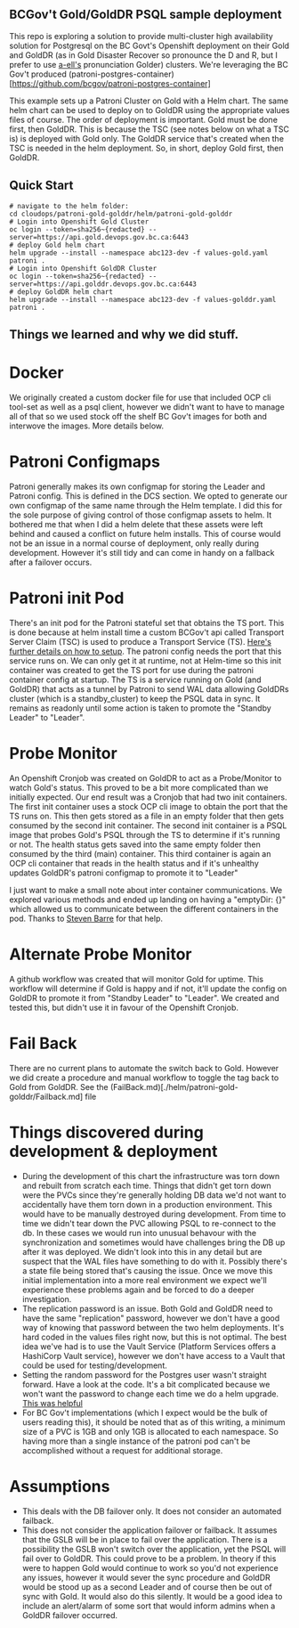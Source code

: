 ## BCGov't Gold/GoldDR PSQL sample deployment
This repo is exploring a solution to provide multi-cluster high availability solution for Postgresql on the BC Govt's Openshift deployment on their Gold and GoldDR (as in Gold Disaster Recover so pronounce the D and R, but I prefer to use [a-ell's](https://github.com/a-ell) pronunciation Golder) clusters. We're leveraging the BC Gov't produced (patroni-postgres-container)[https://github.com/bcgov/patroni-postgres-container]

This example sets up a Patroni Cluster on Gold with a Helm chart. The same helm chart can be used to deploy on to GoldDR using the appropriate values files of course. The order of deployment is important. Gold must be done first, then GoldDR. This is because the TSC (see notes below on what a TSC is) is deployed with Gold only. The GoldDR service that's created when the TSC is needed in the helm deployment. So, in short, deploy Gold first, then GoldDR.

## Quick Start

```
# navigate to the helm folder:
cd cloudops/patroni-gold-golddr/helm/patroni-gold-golddr
# Login into Openshift Gold Cluster
oc login --token=sha256~{redacted} --server=https://api.gold.devops.gov.bc.ca:6443
# deploy Gold helm chart
helm upgrade --install --namespace abc123-dev -f values-gold.yaml patroni .
# Login into Openshift GoldDR Cluster
oc login --token=sha256~{redacted} --server=https://api.golddr.devops.gov.bc.ca:6443
# deploy GoldDR helm chart
helm upgrade --install --namespace abc123-dev -f values-golddr.yaml patroni .
```

## Things we learned and why we did stuff.
# Docker
We originally created a custom docker file for use that included OCP cli tool-set as well as a psql client, however we didn't want to have to manage all of that so we used stock off the shelf BC Gov't images for both and interwove the images. More details below.

# Patroni Configmaps
Patroni generally makes its own configmap for storing the Leader and Patroni config. This is defined in the DCS section. We opted to generate our own configmap of the same name through the Helm template. I did this for the sole purpose of giving control of those configmap assets to helm. It bothered me that when I did a helm delete that these assets were left behind and caused a conflict on future helm installs. This of course would not be an issue in a normal course of deployment, only really during development. However it's still tidy and can come in handy on a fallback after a failover occurs.

# Patroni init Pod
There's an init pod for the Patroni stateful set that obtains the TS port. This is done because at helm install time a custom BCGov't api called Transport Server Claim (TSC) is used to produce a Transport Service (TS). [Here's further details on how to setup](https://beta-docs.developer.gov.bc.ca/set-up-tcp-connectivity-on-private-cloud-openshift-platform/). The patroni config needs the port that this service runs on. We can only get it at runtime, not at Helm-time so this init container was created to get the TS port for use during the patroni container config at startup. The TS is a service running on Gold (and GoldDR) that acts as a tunnel by Patroni to send WAL data allowing GoldDRs cluster (which is a standby_cluster) to keep the PSQL data in sync. It remains as readonly until some action is taken to promote the "Standby Leader" to "Leader".

# Probe Monitor
An Openshift Cronjob was created on GoldDR to act as a Probe/Monitor to watch Gold's status. This proved to be a bit more complicated than we initially expected.
Our end result was a Cronjob that had two init containers. The first init container uses a stock OCP cli image to obtain the port that the TS runs on. This then gets stored as a file in an empty folder that then gets consumed by the second init container. The second init container is a PSQL image that probes Gold's PSQL through the TS to determine if it's running or not. The health status gets saved into the same empty folder then consumed by the third (main) container. This third container is again an OCP cli container that reads in the health status and if it's unhealthy updates GoldDR's patroni configmap to promote it to "Leader"

I just want to make a small note about inter container communications. We explored various methods and ended up landing on having a "emptyDir: {}" which allowed us to communicate between the different containers in the pod. Thanks to [Steven Barre](https://github.com/StevenBarre) for that help.
# Alternate Probe Monitor
A github workflow was created that will monitor Gold for uptime. This workflow will determine if Gold is happy and if not, it'll update the config on GoldDR to promote it from "Standby Leader" to "Leader". We created and tested this, but didn't use it in favour of the Openshift Cronjob.

# Fail Back
There are no current plans to automate the switch back to Gold. However we did create a procedure and manual workflow to toggle the tag back to Gold from GoldDR. See the (FailBack.md)[./helm/patroni-gold-golddr/Failback.md] file

# Things discovered during development & deployment
- During the development of this chart the infrastructure was torn down and rebuilt from scratch each time. Things that didn't get torn down were the PVCs since they're generally holding DB data we'd not want to accidentally have them torn down in a production environment. This would have to be manually destroyed during development. From time to time we didn't tear down the PVC allowing PSQL to re-connect to the db. In these cases we would run into unusual behavour with the synchronization and sometimes would have challenges bring the DB up after it was deployed. We didn't look into this in any detail but are suspect that the WAL files have something to do with it. Possibly there's a state file being stored that's causing the issue. Once we move this initial implementation into a more real environment we expect we'll experience these problems again and be forced to do a deeper investigation.
- The replication password is an issue. Both Gold and GoldDR need to have the same "replication" password, however we don't have a good way of knowing that password between the two helm deployments. It's hard coded in the values files right now, but this is not optimal. The best idea we've had is to use the Vault Service (Platform Services offers a HashiCorp Vault service), however we don't have access to a Vault that could be used for testing/development.
- Setting the random password for the Postgres user wasn't straight forward. Have a look at the code. It's a bit complicated because we won't want the password to change each time we do a helm upgrade. [This was helpful](https://itnext.io/manage-auto-generated-secrets-in-your-helm-charts-5aee48ba6918)
- For BC Gov't implementations (which I expect would be the bulk of users reading this), it should be noted that as of this writing, a minimum size of a PVC is 1GB and only 1GB is allocated to each namespace. So having more than a single instance of the patroni pod can't be accomplished without a request for additional storage.

# Assumptions
- This deals with the DB failover only. It does not consider an automated failback.
- This does not consider the application failover or failback. It assumes that the GSLB will be in place to fail over the application. There is a possibility the GSLB won't switch over the application, yet the PSQL will fail over to GoldDR. This could prove to be a problem. In theory if this were to happen Gold would continue to work so you'd not experience any issues, however it would sever the sync procedure and GoldDR would be stood up as a second Leader and of course then be out of sync with Gold. It would also do this silently. It would be a good idea to include an alert/alarm of some sort that would inform admins when a GoldDR failover occurred.
